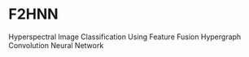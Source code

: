 # F2HNN
Hyperspectral Image Classification Using Feature Fusion Hypergraph Convolution Neural Network
